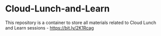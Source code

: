 # Cloud-Lunch-and-Learn
This repository is a container to store all materials related to Cloud Lunch and Learn sessions - https://bit.ly/2K1Rcag
